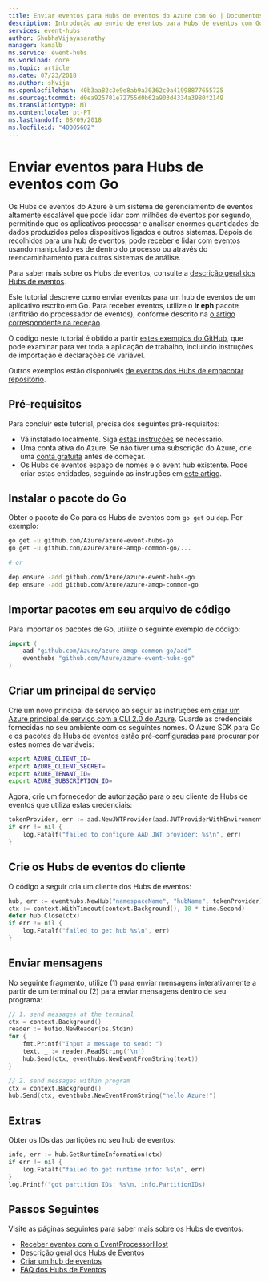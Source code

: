 ```yaml
---
title: Enviar eventos para Hubs de eventos do Azure com Go | Documentos da Microsoft
description: Introdução ao envio de eventos para Hubs de eventos com Go
services: event-hubs
author: ShubhaVijayasarathy
manager: kamalb
ms.service: event-hubs
ms.workload: core
ms.topic: article
ms.date: 07/23/2018
ms.author: shvija
ms.openlocfilehash: 40b3aa82c3e9e8ab9a30362c0a41998877655725
ms.sourcegitcommit: d0ea925701e72755d0b62a903d4334a3980f2149
ms.translationtype: MT
ms.contentlocale: pt-PT
ms.lasthandoff: 08/09/2018
ms.locfileid: "40005602"
---
```

# <a name="send-events-to-event-hubs-using-go"></a>Enviar eventos para Hubs de eventos com Go

Os Hubs de eventos do Azure é um sistema de gerenciamento de eventos altamente escalável que pode lidar com milhões de eventos por segundo, permitindo que os aplicativos processar e analisar enormes quantidades de dados produzidos pelos dispositivos ligados e outros sistemas. Depois de recolhidos para um hub de eventos, pode receber e lidar com eventos usando manipuladores de dentro do processo ou através do reencaminhamento para outros sistemas de análise.

Para saber mais sobre os Hubs de eventos, consulte a [descrição geral dos Hubs de eventos][Event Hubs overview].

Este tutorial descreve como enviar eventos para um hub de eventos de um aplicativo escrito em Go. Para receber eventos, utilize o **ir eph** pacote (anfitrião do processador de eventos), conforme descrito na [o artigo correspondente na receção](event-hubs-go-get-started-receive-eph.md).

O código neste tutorial é obtido a partir [estes exemplos do GitHub](https://github.com/Azure-Samples/azure-sdk-for-go-samples/tree/master/eventhubs), que pode examinar para ver toda a aplicação de trabalho, incluindo instruções de importação e declarações de variável.

Outros exemplos estão disponíveis [de eventos dos Hubs de empacotar repositório](https://github.com/Azure/azure-event-hubs-go/tree/master/_examples).

## <a name="prerequisites"></a>Pré-requisitos

Para concluir este tutorial, precisa dos seguintes pré-requisitos:

* Vá instalado localmente. Siga [estas instruções](https://golang.org/doc/install) se necessário.
* Uma conta ativa do Azure. Se não tiver uma subscrição do Azure, crie uma [conta gratuita][] antes de começar.
* Os Hubs de eventos espaço de nomes e o event hub existente. Pode criar estas entidades, seguindo as instruções em [este artigo](event-hubs-create.md).

## <a name="install-go-package"></a>Instalar o pacote do Go

Obter o pacote do Go para os Hubs de eventos com `go get` ou `dep`. Por exemplo:

```bash
go get -u github.com/Azure/azure-event-hubs-go
go get -u github.com/Azure/azure-amqp-common-go/...

# or

dep ensure -add github.com/Azure/azure-event-hubs-go
dep ensure -add github.com/Azure/azure-amqp-common-go
```

## <a name="import-packages-in-your-code-file"></a>Importar pacotes em seu arquivo de código

Para importar os pacotes de Go, utilize o seguinte exemplo de código:

```go
import (
    aad "github.com/Azure/azure-amqp-common-go/aad"
    eventhubs "github.com/Azure/azure-event-hubs-go"
)
```

## <a name="create-service-principal"></a>Criar um principal de serviço

Crie um novo principal de serviço ao seguir as instruções em [criar um Azure principal de serviço com a CLI 2.0 do Azure](/cli/azure/create-an-azure-service-principal-azure-cli). Guarde as credenciais fornecidas no seu ambiente com os seguintes nomes. O Azure SDK para Go e os pacotes de Hubs de eventos estão pré-configuradas para procurar por estes nomes de variáveis:

```bash
export AZURE_CLIENT_ID=
export AZURE_CLIENT_SECRET=
export AZURE_TENANT_ID=
export AZURE_SUBSCRIPTION_ID= 
```

Agora, crie um fornecedor de autorização para o seu cliente de Hubs de eventos que utiliza estas credenciais:

```go
tokenProvider, err := aad.NewJWTProvider(aad.JWTProviderWithEnvironmentVars())
if err != nil {
    log.Fatalf("failed to configure AAD JWT provider: %s\n", err)
}
```

## <a name="create-event-hubs-client"></a>Crie os Hubs de eventos do cliente

O código a seguir cria um cliente dos Hubs de eventos:

```go
hub, err := eventhubs.NewHub("namespaceName", "hubName", tokenProvider)
ctx := context.WithTimeout(context.Background(), 10 * time.Second)
defer hub.Close(ctx)
if err != nil {
    log.Fatalf("failed to get hub %s\n", err)
}
```

## <a name="send-messages"></a>Enviar mensagens

No seguinte fragmento, utilize (1) para enviar mensagens interativamente a partir de um terminal ou (2) para enviar mensagens dentro de seu programa:

```go
// 1. send messages at the terminal
ctx = context.Background()
reader := bufio.NewReader(os.Stdin)
for {
    fmt.Printf("Input a message to send: ")
    text, _ := reader.ReadString('\n')
    hub.Send(ctx, eventhubs.NewEventFromString(text))
}

// 2. send messages within program
ctx = context.Background()
hub.Send(ctx, eventhubs.NewEventFromString("hello Azure!")
```

## <a name="extras"></a>Extras

Obter os IDs das partições no seu hub de eventos:

```go
info, err := hub.GetRuntimeInformation(ctx)
if err != nil {
    log.Fatalf("failed to get runtime info: %s\n", err)
}
log.Printf("got partition IDs: %s\n, info.PartitionIDs)
```

## <a name="next-steps"></a>Passos Seguintes

Visite as páginas seguintes para saber mais sobre os Hubs de eventos:

* [Receber eventos com o EventProcessorHost](event-hubs-go-get-started-receive-eph.md)
* [Descrição geral dos Hubs de Eventos][Event Hubs overview]
* [Criar um hub de eventos](event-hubs-create.md)
* [FAQ dos Hubs de Eventos](event-hubs-faq.md)

<!-- Links -->
[Event Hubs overview]: event-hubs-about.md
[conta gratuita]: https://azure.microsoft.com/free/?ref=microsoft.com&utm_source=microsoft.com&utm_medium=docs&utm_campaign=visualstudio
